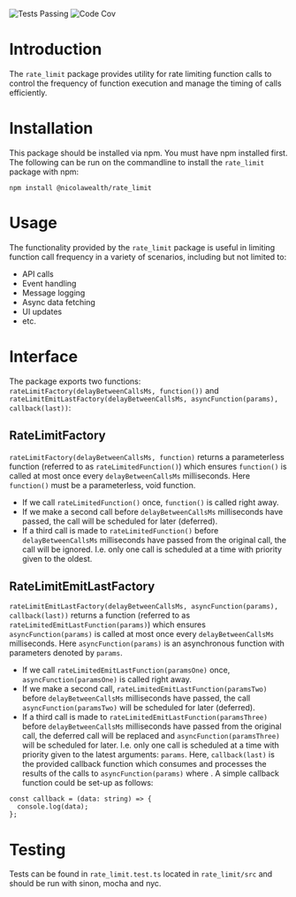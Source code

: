 ![Tests Passing](https://github.com/NicolaWealth/rate_limit/actions/workflows/auto_test_main_badge.yml/badge.svg)
![Code Cov](https://img.shields.io/badge/dynamic/json?url=https%3A%2F%2Fgithub.com%2Fnicolawealth%2Frate_limit%2Fraw%2Fmain%2Fcodecov/badge.json&query=%24.message&label=Code%20Coverage&color=%24.color)

# Introduction
The `rate_limit` package provides utility for rate limiting function calls to control the frequency of function execution and manage the timing of calls efficiently.

# Installation
This package should be installed via npm. You must have npm installed first. The following can be run on the commandline to install the `rate_limit` package with npm:

`npm install @nicolawealth/rate_limit`

# Usage
The functionality provided by the `rate_limit` package is useful in limiting function call frequency in a variety of scenarios, including but not limited to:
* API calls
* Event handling
* Message logging
* Async data fetching
* UI updates
* etc.

# Interface
The package exports two functions: `rateLimitFactory(delayBetweenCallsMs, function())` and `rateLimitEmitLastFactory(delayBetweenCallsMs, asyncFunction(params), callback(last))`:

## RateLimitFactory
`rateLimitFactory(delayBetweenCallsMs, function)` returns a parameterless function (referred to as `rateLimitedFunction()`) which ensures `function()` is called at most once every `delayBetweenCallsMs` milliseconds. Here `function()` must be a parameterless, void function.
* If we call `rateLimitedFunction()` once, `function()` is called right away. 
* If we make a second call before `delayBetweenCallsMs` milliseconds have passed, the call will be scheduled for later (deferred). 
* If a third call is made to `rateLimitedFunction()` before `delayBetweenCallsMs` milliseconds have passed from the original call, the call will be ignored. I.e. only one call is scheduled at a time with priority given to the oldest. 

## RateLimitEmitLastFactory
`rateLimitEmitLastFactory(delayBetweenCallsMs, asyncFunction(params), callback(last))` returns a function (referred to as `rateLimitedEmitLastFunction(params)`) which ensures `asyncFunction(params)` is called at most once every `delayBetweenCallsMs` milliseconds. Here `asyncFunction(params)` is an asynchronous function with parameters denoted by `params`.
* If we call `rateLimitedEmitLastFunction(paramsOne)` once, `asyncFunction(paramsOne)` is called right away.
* If we make a second call, `rateLimitedEmitLastFunction(paramsTwo)` before `delayBetweenCallsMs` milliseconds have passed, the call `asyncFunction(paramsTwo)` will be scheduled for later (deferred).
* If a third call is made to `rateLimitedEmitLastFunction(paramsThree)` before `delayBetweenCallsMs` milliseconds have passed from the original call, the deferred call will be replaced and `asyncFunction(paramsThree)` will be scheduled for later. I.e. only one call is scheduled at a time with priority given to the latest arguments: `params`.
Here, `callback(last)` is the provided callback function which consumes and processes the results of the calls to `asyncFunction(params)` where . A simple callback function could be set-up as follows:
```
const callback = (data: string) => {
  console.log(data);
};
```

# Testing
Tests can be found in `rate_limit.test.ts` located in `rate_limit/src` and should be run with sinon, mocha and nyc.

